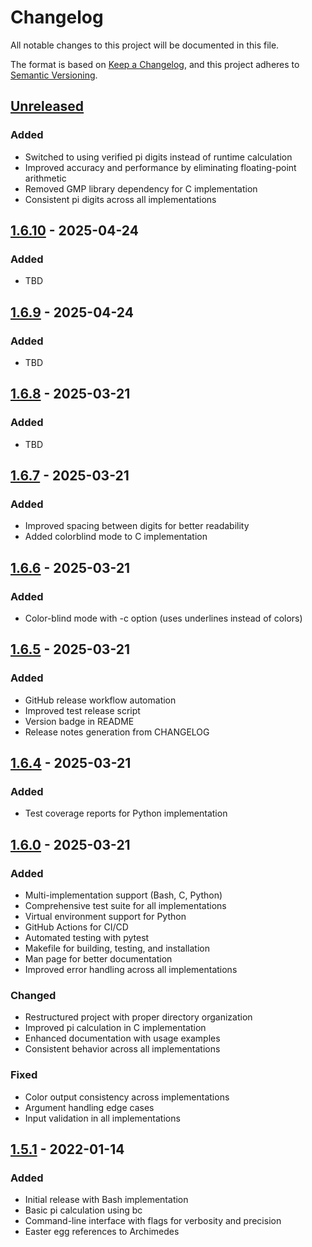# Changelog

All notable changes to this project will be documented in this file.

The format is based on [Keep a Changelog](https://keepachangelog.com/en/1.0.0/),
and this project adheres to [Semantic Versioning](https://semver.org/spec/v2.0.0.html).

## [Unreleased]

### Added
- Switched to using verified pi digits instead of runtime calculation
- Improved accuracy and performance by eliminating floating-point arithmetic
- Removed GMP library dependency for C implementation
- Consistent pi digits across all implementations

## [1.6.10] - 2025-04-24

### Added
- TBD

## [1.6.9] - 2025-04-24

### Added
- TBD

## [1.6.8] - 2025-03-21

### Added
- TBD

## [1.6.7] - 2025-03-21

### Added
- Improved spacing between digits for better readability
- Added colorblind mode to C implementation

## [1.6.6] - 2025-03-21

### Added
- Color-blind mode with -c option (uses underlines instead of colors)

## [1.6.5] - 2025-03-21

### Added
- GitHub release workflow automation
- Improved test release script
- Version badge in README
- Release notes generation from CHANGELOG

## [1.6.4] - 2025-03-21

### Added
- Test coverage reports for Python implementation

## [1.6.0] - 2025-03-21

### Added
- Multi-implementation support (Bash, C, Python)
- Comprehensive test suite for all implementations
- Virtual environment support for Python
- GitHub Actions for CI/CD
- Automated testing with pytest
- Makefile for building, testing, and installation
- Man page for better documentation
- Improved error handling across all implementations

### Changed
- Restructured project with proper directory organization
- Improved pi calculation in C implementation
- Enhanced documentation with usage examples
- Consistent behavior across all implementations

### Fixed
- Color output consistency across implementations
- Argument handling edge cases
- Input validation in all implementations

## [1.5.1] - 2022-01-14

### Added
- Initial release with Bash implementation
- Basic pi calculation using bc
- Command-line interface with flags for verbosity and precision
- Easter egg references to Archimedes

[Unreleased]: https://github.com/docdyhr/pigame/compare/v1.6.10...HEAD
[1.6.10]: https://github.com/docdyhr/pigame/compare/v1.6.9...v1.6.10
[1.6.9]: https://github.com/docdyhr/pigame/compare/v1.6.8...v1.6.9
[1.6.8]: https://github.com/docdyhr/pigame/compare/v1.6.7...v1.6.8
[1.6.7]: https://github.com/docdyhr/pigame/compare/v1.6.6...v1.6.7
[1.6.6]: https://github.com/docdyhr/pigame/compare/v1.6.5...v1.6.6
[1.6.5]: https://github.com/docdyhr/pigame/compare/v1.6.4...v1.6.5
[1.6.4]: https://github.com/docdyhr/pigame/compare/v1.6.3...v1.6.4
[1.6.0]: https://github.com/docdyhr/pigame/compare/v1.5.1...v1.6.0
[1.5.1]: https://github.com/docdyhr/pigame/releases/tag/v1.5.1